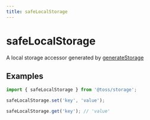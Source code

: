 ```yaml
---
title: safeLocalStorage
---
```


# safeLocalStorage

A local storage accessor generated by [generateStorage](/libraries/common/storage/src/generatestorage.i18n)

## Examples

```typescript
import { safeLocalStorage } from '@toss/storage';

safeLocalStorage.set('key', 'value');

safeLocalStorage.get('key'); // 'value'
```
